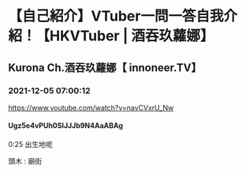 # 【自己紹介】VTuber一問一答自我介紹！【HKVTuber | 酒吞玖蘿娜】

## Kurona Ch.酒吞玖蘿娜【 innoneer.TV】

### 2021-12-05 07:00:12

https://www.youtube.com/watch?v=navCVxrU_Nw

#### Ugz5e4vPUh0SIJJJb9N4AaABAg

0:25 出生地呢

頭木 : 廟街

